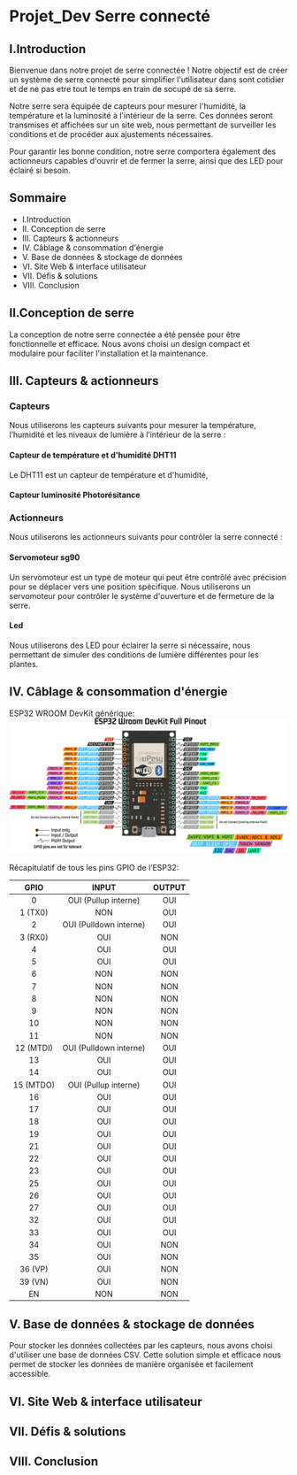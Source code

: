 # Projet_Dev Serre connecté

## I.Introduction 

Bienvenue dans notre projet de serre connectée ! Notre objectif est de créer un système de serre connecté pour simplifier l'utilisateur dans sont cotidier et de ne pas etre tout le temps en train de socupé de sa serre.

Notre serre sera équipée de capteurs pour mesurer l'humidité, la température et la luminosité à l'intérieur de la serre. Ces données seront transmises et affichées sur un site web, nous permettant de surveiller les conditions et de procéder aux ajustements nécessaires.

Pour garantir les bonne condition, notre serre comportera également des actionneurs capables d'ouvrir et de fermer la serre, ainsi que des LED pour éclairé si besoin.

## Sommaire
- I.Introduction
- II. Conception de serre
- III. Capteurs & actionneurs
- IV. Câblage & consommation d'énergie
- V. Base de données & stockage de données
- VI. Site Web & interface utilisateur
- VII. Défis & solutions
- VIII. Conclusion

## II.Conception de serre
La conception de notre serre connectée a été pensée pour être fonctionnelle et efficace. Nous avons choisi un design compact et modulaire pour faciliter l'installation et la maintenance. 

## III. Capteurs & actionneurs

### Capteurs
Nous utiliserons les capteurs suivants pour mesurer la température, l’humidité et les niveaux de lumière à l’intérieur de la serre :

#### Capteur de température et d'humidité DHT11
Le DHT11 est un capteur de température et d'humidité, 

#### Capteur luminosité Photorésitance

### Actionneurs
Nous utiliserons les actionneurs suivants pour contrôler la serre connecté :

#### Servomoteur sg90
Un servomoteur est un type de moteur qui peut être contrôlé avec précision pour se déplacer vers une position spécifique. Nous utiliserons un servomoteur pour contrôler le système d'ouverture et de fermeture de la serre.

#### Led
Nous utiliserons des LED pour éclairer la serre si nécessaire, nous permettant de simuler des conditions de lumière différentes pour les plantes.

## IV. Câblage & consommation d'énergie

ESP32 WROOM DevKit générique:
![image1](/Images/doc-esp32-pinout-reference-wroom-devkit.webp)

Récapitulatif de tous les pins GPIO de l’ESP32:

| GPIO | INPUT | OUTPUT
|:-:   |:-:    |:-:
|0|OUI (Pullup interne)|OUI
|1 (TX0)|NON|OUI
|2|OUI (Pulldown interne)|OUI
|3 (RX0)|OUI|NON
|4|OUI|OUI
|5|OUI|OUI
|6|NON|NON
|7|NON|NON
|8|NON|NON
|9|NON|NON
|10|NON|NON
|11|NON|NON
|12 (MTDI)|OUI (Pulldown interne)|OUI
|13|OUI|OUI
|14|OUI|OUI
|15 (MTDO)|OUI (Pullup interne)|OUI
|16|OUI|OUI
|17|OUI|OUI
|18|OUI|OUI
|19|OUI|OUI
|21|OUI|OUI
|22|OUI|OUI
|23|OUI|OUI
|25|OUI|OUI
|26|OUI|OUI
|27|OUI|OUI
|32|OUI|OUI
|33|OUI|OUI
|34|OUI|NON
|35|OUI|NON
|36 (VP)|OUI|NON
|39 (VN)|OUI|NON
|EN|NON|NON

## V. Base de données & stockage de données
Pour stocker les données collectées par les capteurs, nous avons choisi d'utiliser une base de données CSV. Cette solution simple et efficace nous permet de stocker les données de manière organisée et facilement accessible.

## VI. Site Web & interface utilisateur

## VII. Défis & solutions

## VIII. Conclusion